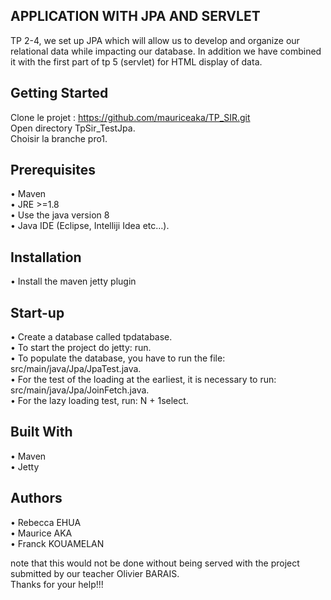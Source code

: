 ## APPLICATION WITH JPA AND SERVLET

TP 2-4, we set up JPA which will allow us to develop and organize our relational data 
while impacting our database. In addition we have combined it with the first part of tp 5 (servlet)
 for HTML display of data.
 
## Getting Started

Clone le projet : https://github.com/mauriceaka/TP_SIR.git </br>
Open directory TpSir_TestJpa. </br>
Choisir la branche pro1.

## Prerequisites

•	Maven </br>
•	JRE >=1.8 </br>
•	Use the java version 8 </br>
•	Java IDE (Eclipse, Intelliji Idea etc…).

## Installation

•	Install the maven jetty plugin

## Start-up

•    Create a database called tpdatabase.</br>
•    To start the project do jetty: run.</br>
•    To populate the database, you have to run the file: src/main/java/Jpa/JpaTest.java.</br>
•    For the test of the loading at the earliest, it is necessary to run: src/main/java/Jpa/JoinFetch.java.</br>
•    For the lazy loading test, run: N + 1select.

## Built With

•	Maven </br>
•	Jetty

## Authors

•	Rebecca EHUA </br>
•	Maurice AKA </br>
•	Franck KOUAMELAN

note that this would not be done without being served with the project submitted by our teacher Olivier BARAIS. </br>
Thanks for your help!!!

